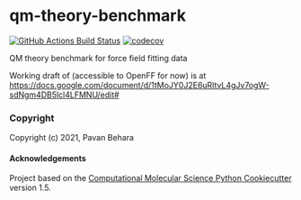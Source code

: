 qm-theory-benchmark
==============================
[//]: # (Badges)
[![GitHub Actions Build Status](https://github.com/REPLACE_WITH_OWNER_ACCOUNT/qm-theory-benchmark/workflows/CI/badge.svg)](https://github.com/REPLACE_WITH_OWNER_ACCOUNT/qm-theory-benchmark/actions?query=workflow%3ACI)
[![codecov](https://codecov.io/gh/REPLACE_WITH_OWNER_ACCOUNT/qm-theory-benchmark/branch/master/graph/badge.svg)](https://codecov.io/gh/REPLACE_WITH_OWNER_ACCOUNT/qm-theory-benchmark/branch/master)


QM theory benchmark for force field fitting data

Working draft of (accessible to OpenFF for now) is at https://docs.google.com/document/d/1tMoJY0J2E6uRltvL4gJv7ogW-sdNgm4DB5lcl4LFMNU/edit#

### Copyright

Copyright (c) 2021, Pavan Behara


#### Acknowledgements
 
Project based on the 
[Computational Molecular Science Python Cookiecutter](https://github.com/molssi/cookiecutter-cms) version 1.5.
